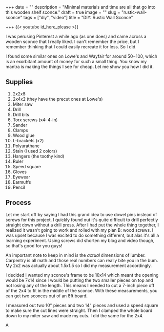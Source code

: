 +++
date = ""
description = "Minimal materials and time are all that go into this wooden shelf sconce."
draft = true
image = ""
slug = "rustic-wall-sconce"
tags = ["diy", "video"]
title = "DIY: Rustic Wall Sconce"

+++
{{< youtube id_here_please >}}

I was perusing Pinterest a while ago (as one does) and came across a wooden sconce that I really liked. I can't remember the price, but I remember thinking that I could easily recreate it for less. So I did.

I found some similar ones on Lowe's and Wayfair for around $50-$100, which is an exorbitant amount of money for such a small thing. You know my mantra is making the things I see for cheap. Let me show you how I did it.

## Supplies

 1. 2x2x8
 2. 2x4x2 (they have the precut ones at Lowe's)
 3. Miter saw
 4. Drill
 5. Drill bits
 6. Torx screws (x4: 4-in)
 7. Sander
 8. Clamps
 9. Wood glue
10. L-brackets (x2)
11. Polyurathane
12. Stain (I used 2 colors)
13. Hangers (the toothy kind)
14. Ruler
15. Speed square
16. Gloves
17. Eyewear
18. Earmuffs
19. Pencil

## Process

Let me start off by saying I had this grand idea to use dowel pins instead of screws for this project. I quickly found out it's quite difficult to drill perfectly straight down without a drill press. After I had put the whole thing together, I realized it wasn't going to work and rolled with my plan B: wood screws. I was upset because I was excited to do something different, but alas it's all a learning experiment. Using screws did shorten my blog and video though, so that's good for you guys!

An important note to keep in mind is the _actual_ dimensions of lumber. Carpentry is all math and those real numbers can really bite you in the bum. My 2x2 was actually about 1.5x1.5 so I did my measurement accordingly.

I decided I wanted my sconce's frame to be 10x14 which meant the opening would be 7x14 since I would be putting the two smaller pieces on top and not losing any of the length. This means I needed to cut a 7-inch piece off of the 2x4 to fit in the middle of the sconce. With these measurements, you can get two sconces out of an 8ft board.

I measured out two 10" pieces and two 14" pieces and used a speed square to make sure the cut lines were straight. Then I clamped the whole board down to my miter saw and made my cuts. I did the same for the 2x4.

A